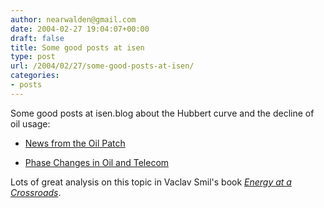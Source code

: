 ```yaml
---
author: nearwalden@gmail.com
date: 2004-02-27 19:04:07+00:00
draft: false
title: Some good posts at isen
type: post
url: /2004/02/27/some-good-posts-at-isen/
categories:
- posts
---
```


Some good posts at isen.blog about the Hubbert curve and the decline of oil usage:









  * [News from the Oil Patch](//www.isen.com/blog/archives/2004_02_01_archive.html#107705751845795816")




  * [Phase Changes in Oil and Telecom](//www.isen.com/blog/archives/2004_02_01_archive.html#107757857968284912")









Lots of great analysis on this topic in Vaclav Smil's book _[Energy at a Crossroads](//www.allconsuming.net/item.cgi?id=0262194929")_.



